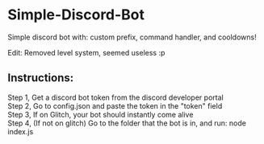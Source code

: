 # Simple-Discord-Bot
Simple discord bot with: custom prefix, command handler, and cooldowns!

Edit: Removed level system, seemed useless :p

## Instructions:
Step 1, Get a discord bot token from the discord developer portal <br>
Step 2, Go to config.json and paste the token in the "token" field <br>
Step 3, If on Glitch, your bot should instantly come alive <br>
Step 4, (If not on glitch) Go to the folder that the bot is in, and run: node index.js <br>
